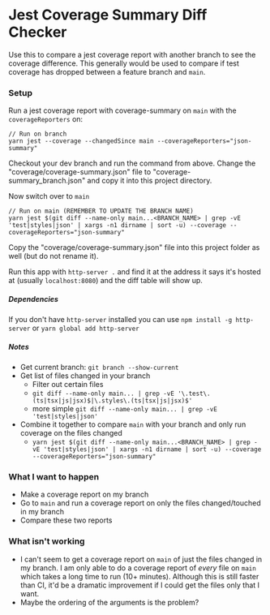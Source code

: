 # Jest Coverage Summary Diff Checker

Use this to compare a jest coverage report with another branch to see the coverage difference. This generally would be used to compare if test coverage has dropped between a feature branch and `main`.

### Setup

Run a jest coverage report with coverage-summary on `main` with the `coverageReporters` on:
```
// Run on branch
yarn jest --coverage --changedSince main --coverageReporters="json-summary"
```
Checkout your dev branch and run the command from above. Change the "coverage/coverage-summary.json" file to "coverage-summary_branch.json" and copy it into this project directory.

Now switch over to `main`
```
// Run on main (REMEMBER TO UPDATE THE BRANCH NAME)
yarn jest $(git diff --name-only main...<BRANCH_NAME> | grep -vE 'test|styles|json' | xargs -n1 dirname | sort -u) --coverage --coverageReporters="json-summary"
```
Copy the "coverage/coverage-summary.json" file into this project folder as well (but do not rename it).

Run this app with `http-server .` and find it at the address it says it's hosted at (usually `localhost:8080`) and the diff table will show up.

##### Dependencies

If you don't have `http-server` installed you can use `npm install -g http-server` or `yarn global add http-server`

##### Notes
* Get current branch: `git branch --show-current`
* Get list of files changed in your branch
  - Filter out certain files
  - `git diff --name-only main... | grep -vE '\.test\.(ts|tsx|js|jsx)$|\.styles\.(ts|tsx|js|jsx)$'`
  - more simple `git diff --name-only main... | grep -vE 'test|styles|json'`
* Combine it together to compare `main` with your branch and only run coverage on the files changed
  - `yarn jest $(git diff --name-only main...<BRANCH_NAME> | grep -vE 'test|styles|json' | xargs -n1 dirname | sort -u) --coverage --coverageReporters="json-summary"`


### What I want to happen
- Make a coverage report on my branch
- Go to `main` and run a coverage report on only the files changed/touched in my branch
- Compare these two reports

### What isn't working
- I can't seem to get a coverage report on `main` of just the files changed in my branch. I am only able to do a coverage report of _every_ file on `main` which takes a long time to run (10+ minutes). Although this is still faster than CI, it'd be a dramatic improvement if I could get the files only that I want.
- Maybe the ordering of the arguments is the problem? <this might have been it. Think we solved it>
